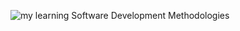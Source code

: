 ![my learning Software Development Methodologies](https://sun9-west.userapi.com/sun9-7/s/v1/ig2/zyzthTpTUPbBfnEAKqM0wuo0BkrH-FsHpXDwDtJYXmwPZ15Kd6z-UJkHatfBGR4HO1jNR7HxPKr2on5Db4jrM3vS.jpg?size=2560x1333&quality=96&type=album)
